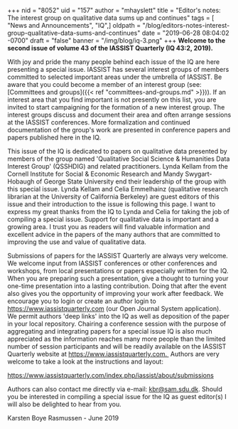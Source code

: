 +++
nid = "8052"
uid = "157"
author = "mhayslett"
title = "Editor's notes: The interest group on qualitative data sums up and continues"
tags = [ "News and Announcements", "IQ",]
oldpath = "/blog/editors-notes-interest-group-qualitative-data-sums-and-continues"
date = "2019-06-28 08:04:02 -0700"
draft = "false"
banner = "/img/blog/iq-3.png"
+++
**Welcome to the second issue of volume 43 of the IASSIST Quarterly (IQ 43:2, 2019).**

With joy and pride the many people behind each issue of the IQ are here
presenting a special issue. IASSIST has several interest groups of
members committed to selected important areas under the umbrella of
IASSIST. Be aware that you could become a member of an interest group
(see: [Committees and groups]({{< ref "committees-and-groups.md" >}})). If an
interest area that you find important is not presently on this list, you
are invited to start campaigning for the formation of a new interest
group. The interest groups discuss and document their area and often
arrange sessions at the IASSIST conferences. More formalization and
continued documentation of the group's work are presented in conference
papers and papers published here in the IQ.

This issue of the IQ is dedicated to papers on qualitative data
presented by members of the group named 'Qualitative Social Science &
Humanities Data Interest Group' (QSSHDIG) and related practitioners.
Lynda Kellam from the Cornell Institute for Social & Economic Research
and Mandy Swygart-Hobaugh of George State University end their
leadership of the group with this special issue. Lynda Kellam and Celia
Emmelhainz (qualitative research librarian at the University of
California Berkeley) are guest editors of this issue and their
introduction to the issue is following this page. I want to express my
great thanks from the IQ to Lynda and Celia for taking the job of
compiling a special issue. Support for qualitative data is important and
a growing area. I trust you as readers will find valuable information
and excellent advice in the papers of the many authors that are
committed to improving the use and value of qualitative data.    

Submissions of papers for the IASSIST Quarterly are always very welcome.
We welcome input from IASSIST conferences or other conferences and
workshops, from local presentations or papers especially written for the
IQ. When you are preparing such a presentation, give a thought to
turning your one-time presentation into a lasting contribution. Doing
that after the event also gives you the opportunity of improving your
work after feedback. We encourage you to login or create an author login
to https://www.iassistquarterly.com (our Open Journal System
application). We permit authors 'deep links' into the IQ as well as
deposition of the paper in your local repository. Chairing a conference
session with the purpose of aggregating and integrating papers for a
special issue IQ is also much appreciated as the information reaches
many more people than the limited number of session participants and
will be readily available on the IASSIST Quarterly website at
https://www.iassistquarterly.com.  Authors are very welcome to take a
look at the instructions and layout:

<https://www.iassistquarterly.com/index.php/iassist/about/submissions>

Authors can also contact me directly via e-mail: <kbr@sam.sdu.dk>.
Should you be interested in compiling a special issue for the IQ as
guest editor(s) I will also be delighted to hear from you.

Karsten Boye Rasmussen - June 2019
